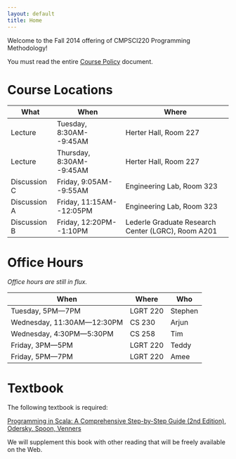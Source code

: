 ```yaml
---
layout: default
title: Home
---
```


Welcome to the Fall 2014 offering of CMPSCI220 Programming Methodology!

You must read the entire [Course Policy] document.

# Course Locations


<table class="table table-striped">
<thead>
  <tr><th>What</th><th>When</th><th>Where</th></tr>
</thead>
<tbody>
<tr><td>Lecture</td><td>Tuesday, 8:30AM--9:45AM</td><td>Herter Hall, Room 227</td></tr>
<tr><td>Lecture</td><td>Thursday, 8:30AM--9:45AM</td><td>Herter Hall, Room 227</td></tr>
<tr><td>Discussion C</td><td>Friday, 9:05AM--9:55AM</td><td>Engineering Lab, Room 323</td></tr>
<tr><td>Discussion A</td><td>Friday, 11:15AM--12:05PM</td><td>Engineering Lab, Room 323</td></tr>
<tr><td>Discussion B</td><td>Friday, 12:20PM--1:10PM</td><td>Lederle Graduate Research Center (LGRC), Room A201</td></tr>
</tbody>
</table>

# Office Hours

*Office hours are still in flux.*

<table class="table table-striped">
<thead>
  <tr><th>When</th><th>Where</th><th>Who</th></tr>
</thead>
<tbody>
<tr><td>Tuesday, 5PM&mdash;7PM</td><td>LGRT 220</td><td>Stephen</td></tr>
<tr><td>Wednesday, 11:30AM&mdash;12:30PM</td><td>CS 230</td><td>Arjun</td></tr>
<tr><td>Wednesday, 4:30PM&mdash;5:30PM</td><td>CS 258</td><td>Tim</td></tr>
<tr><td>Friday, 3PM&mdash;5PM</td><td>LGRT 220</td><td>Teddy</td></tr>
<tr><td>Friday, 5PM&mdash;7PM</td><td>LGRT 220</td><td>Amee</td></tr>
</tbody>
</table>

# Textbook

The following textbook is required:

[Programming in Scala: A Comprehensive Step-by-Step Guide (2nd Edition), Odersky, Spoon, Venners][textbook]

We will supplement this book with other reading that will be freely available on
the Web.

[Course Policy]: ../policies
[textbook]: http://www.amazon.com/Programming-Scala-Comprehensive-Step-Step/dp/0981531644
